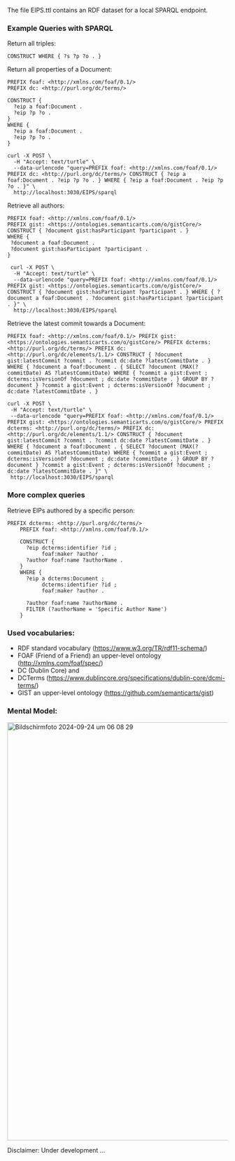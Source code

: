 The file EIPS.ttl contains an RDF dataset for a local SPARQL endpoint.

### Example Queries with SPARQL

Return all triples:
```sparql
CONSTRUCT WHERE { ?s ?p ?o . }
```

Return all properties of a Document:

```sparql
PREFIX foaf: <http://xmlns.com/foaf/0.1/>
PREFIX dc: <http://purl.org/dc/terms/>

CONSTRUCT {
  ?eip a foaf:Document .
  ?eip ?p ?o .
}
WHERE {
  ?eip a foaf:Document .
  ?eip ?p ?o .
}
```


```sparql
curl -X POST \
  -H "Accept: text/turtle" \
  --data-urlencode "query=PREFIX foaf: <http://xmlns.com/foaf/0.1/> PREFIX dc: <http://purl.org/dc/terms/> CONSTRUCT { ?eip a foaf:Document . ?eip ?p ?o . } WHERE { ?eip a foaf:Document . ?eip ?p ?o . }" \
  http://localhost:3030/EIPS/sparql
```

Retrieve all authors:
```sparql
PREFIX foaf: <http://xmlns.com/foaf/0.1/>
PREFIX gist: <https://ontologies.semanticarts.com/o/gistCore/>
CONSTRUCT { ?document gist:hasParticipant ?participant . }
WHERE {
 ?document a foaf:Document .
 ?document gist:hasParticipant ?participant .
}
```


```sparql
 curl -X POST \
  -H "Accept: text/turtle" \
  --data-urlencode "query=PREFIX foaf: <http://xmlns.com/foaf/0.1/> PREFIX gist: <https://ontologies.semanticarts.com/o/gistCore/> CONSTRUCT { ?document gist:hasParticipant ?participant . } WHERE { ?document a foaf:Document . ?document gist:hasParticipant ?participant . }" \
  http://localhost:3030/EIPS/sparql
```

Retrieve the latest commit towards a Document:
```sparql
PREFIX foaf: <http://xmlns.com/foaf/0.1/> PREFIX gist: <https://ontologies.semanticarts.com/o/gistCore/> PREFIX dcterms: <http://purl.org/dc/terms/> PREFIX dc: <http://purl.org/dc/elements/1.1/> CONSTRUCT { ?document gist:latestCommit ?commit . ?commit dc:date ?latestCommitDate . } WHERE { ?document a foaf:Document . { SELECT ?document (MAX(?commitDate) AS ?latestCommitDate) WHERE { ?commit a gist:Event ; dcterms:isVersionOf ?document ; dc:date ?commitDate . } GROUP BY ?document } ?commit a gist:Event ; dcterms:isVersionOf ?document ; dc:date ?latestCommitDate . }
```


 ```sparql
curl -X POST \
  -H "Accept: text/turtle" \
  --data-urlencode "query=PREFIX foaf: <http://xmlns.com/foaf/0.1/> PREFIX gist: <https://ontologies.semanticarts.com/o/gistCore/> PREFIX dcterms: <http://purl.org/dc/terms/> PREFIX dc: <http://purl.org/dc/elements/1.1/> CONSTRUCT { ?document gist:latestCommit ?commit . ?commit dc:date ?latestCommitDate . } WHERE { ?document a foaf:Document . { SELECT ?document (MAX(?commitDate) AS ?latestCommitDate) WHERE { ?commit a gist:Event ; dcterms:isVersionOf ?document ; dc:date ?commitDate . } GROUP BY ?document } ?commit a gist:Event ; dcterms:isVersionOf ?document ; dc:date ?latestCommitDate . }" \
  http://localhost:3030/EIPS/sparql

```

### More complex queries
Retrieve EIPs authored by a specific person:

```sparql
PREFIX dcterms: <http://purl.org/dc/terms/>
    PREFIX foaf: <http://xmlns.com/foaf/0.1/>

    CONSTRUCT {
      ?eip dcterms:identifier ?id ;
           foaf:maker ?author .
      ?author foaf:name ?authorName .
    }
    WHERE {
      ?eip a dcterms:Document ;
           dcterms:identifier ?id ;
           foaf:maker ?author .
           
      ?author foaf:name ?authorName .
      FILTER (?authorName = 'Specific Author Name')
    }
```

### Used vocabularies:
- RDF standard vocabulary (https://www.w3.org/TR/rdf11-schema/)
- FOAF (Friend of a Friend) an upper-level ontology (http://xmlns.com/foaf/spec/)
- DC (Dublin Core) and
- DCTerms (https://www.dublincore.org/specifications/dublin-core/dcmi-terms/)
- GIST an upper-level ontology (https://github.com/semanticarts/gist)

### Mental Model:

<img width="954" alt="Bildschirmfoto 2024-09-24 um 06 08 29" src="https://github.com/user-attachments/assets/05a7fcda-fe3c-42ef-9989-e1992e2a81b6">

Disclaimer: Under development ...
